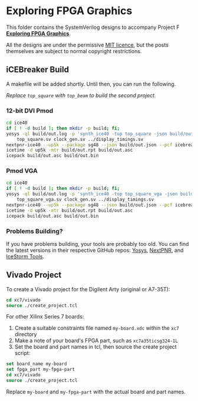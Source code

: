 # Exploring FPGA Graphics

This folder contains the SystemVerilog designs to accompany Project F **[Exploring FPGA Graphics](https://projectf.io/posts/fpga-graphics/)**.

All the designs are under the permissive [MIT licence](../LICENSE), but the posts themselves are subject to normal copyright restrictions.

## iCEBreaker Build

A makefile will be added shortly. Until then, you can run the following.

_Replace `top_square` with `top_beam` to build the second project._

### 12-bit DVI Pmod

```bash
cd ice40
if [ ! -d build ]; then mkdir -p build; fi;
yosys -ql build/out.log -p 'synth_ice40 -top top_square -json build/out.json' \
    top_square.sv clock_gen.sv ../display_timings.sv
nextpnr-ice40 --up5k --package sg48 --json build/out.json --pcf icebreaker.pcf --asc build/out.asc
icetime -d up5k -mtr build/out.rpt build/out.asc
icepack build/out.asc build/out.bin
```

### Pmod VGA

```bash
cd ice40
if [ ! -d build ]; then mkdir -p build; fi;
yosys -ql build/out.log -p 'synth_ice40 -top top_square_vga -json build/out.json' \
    top_square_vga.sv clock_gen.sv ../display_timings.sv
nextpnr-ice40 --up5k --package sg48 --json build/out.json --pcf icebreaker_vga.pcf --asc build/out.asc
icetime -d up5k -mtr build/out.rpt build/out.asc
icepack build/out.asc build/out.bin
```

### Problems Building?

If you have problems building, your tools are probably too old. You can find the latest versions in their respective GitHub repos: [Yosys](https://github.com/YosysHQ/yosys), [NextPNR](https://github.com/YosysHQ/nextpnr), and [IceStorm Tools](https://github.com/cliffordwolf/icestorm.git).

## Vivado Project

To create a Vivado project for the Digilent Arty (original or A7-35T):

```tcl
cd xc7/vivado
source ./create_project.tcl
```

For other Xilinx Series 7 boards:

1. Create a suitable constraints file named `my-board.xdc` within the `xc7` directory
2. Make a note of your board's FPGA part, such as `xc7a35ticsg324-1L`
3. Set the board and part names in tcl, then source the create project script:

```tcl
set board_name my-board
set fpga_part my-fpga-part
cd xc7/vivado
source ./create_project.tcl
```

Replace `my-board` and `my-fpga-part` with the actual board and part names.
